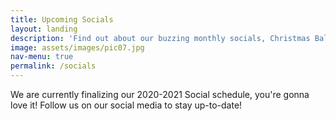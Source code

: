 ```yaml
---
title: Upcoming Socials
layout: landing
description: 'Find out about our buzzing monthly socials, Christmas Ball and <br />how we will keep you engaged during COVID.'
image: assets/images/pic07.jpg
nav-menu: true
permalink: /socials
---
```


We are currently finalizing our 2020-2021 Social schedule, you're gonna love it! Follow us on our social media to stay up-to-date!
